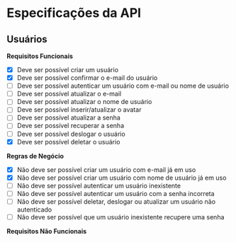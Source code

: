# Especificações da API

## Usuários

**Requisitos Funcionais**

- [x] Deve ser possível criar um usuário
- [x] Deve ser possível confirmar o e-mail do usuário
- [ ] Deve ser possível autenticar um usuário com e-mail ou nome de usuário
- [ ] Deve ser possível atualizar o e-mail
- [ ] Deve ser possível atualizar o nome de usuário
- [ ] Deve ser possível inserir/atualizar o avatar
- [ ] Deve ser possível atualizar a senha
- [ ] Deve ser possível recuperar a senha
- [ ] Deve ser possível deslogar o usuário
- [x] Deve ser possível deletar o usuário

**Regras de Negócio**

- [x] Não deve ser possível criar um usuário com e-mail já em uso
- [x] Não deve ser possível criar um usuário com nome de usuário já em uso
- [ ] Não deve ser possível autenticar um usuário inexistente
- [ ] Não deve ser possível autenticar um usuário com a senha incorreta
- [ ] Não deve ser possível deletar, deslogar ou atualizar um usuário não autenticado
- [ ] Não deve ser possível que um usuário inexistente recupere uma senha

**Requisitos Não Funcionais**
